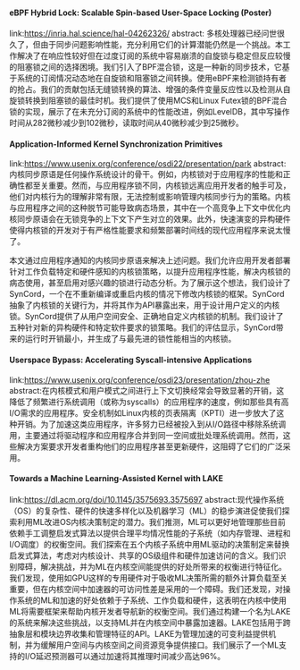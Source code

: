 #### eBPF Hybrid Lock: Scalable Spin-based User-Space Locking (Poster)
link:https://inria.hal.science/hal-04262326/
abstract:
多核处理器已经问世很久了，但由于同步问题影响性能，充分利用它们的计算潜能仍然是一个挑战。本工作解决了在响应性较好但在过度订阅的系统中容易崩溃的自旋锁与稳定但反应较慢的阻塞锁之间的选择困境。我们引入了BPF混合锁，这是一种新的同步技术，它基于系统的订阅情况动态地在自旋锁和阻塞锁之间转换。使用eBPF来检测锁持有者的抢占。我们的贡献包括无缝锁转换的算法、增强的条件变量反应性以及检测从自旋锁转换到阻塞锁的最佳时机。我们提供了使用MCS和Linux Futex锁的BPF混合锁的实现，展示了在未充分订阅的系统中的性能改进，例如LevelDB，其中写操作时间从282微秒减少到102微秒，读取时间从40微秒减少到25微秒。
#### Application-Informed Kernel Synchronization Primitives
link:https://www.usenix.org/conference/osdi22/presentation/park
abstract:内核同步原语是任何操作系统设计的骨干。例如，内核锁对于应用程序的性能和正确性都至关重要。然而，与应用程序锁不同，内核锁远离应用开发者的触手可及，他们对内核行为的理解非常有限，无法控制或影响管理内核同步行为的策略。内核与应用程序之间的这种脱节可能导致病态场景，其中在一个高竞争上下文中优化内核同步原语会在无锁竞争的上下文下产生对立的效果。此外，快速演变的异构硬件使得内核锁的开发对于有严格性能要求和频繁部署时间线的现代应用程序来说太慢了。

本文通过应用程序通知的内核同步原语来解决上述问题。我们允许应用开发者部署针对工作负载特定和硬件感知的内核锁策略，以提升应用程序性能，解决内核锁的病态使用，甚至启用对感兴趣的锁进行动态分析。为了展示这个想法，我们设计了SynCord，一个在不重新编译或重启内核的情况下修改内核锁的框架。SynCord抽象了内核锁的关键行为，并将其作为API暴露出来，用于设计用户定义的内核锁。SynCord提供了从用户空间安全、正确地自定义内核锁的机制。我们设计了五种针对新的异构硬件和特定软件要求的锁策略。我们的评估显示，SynCord带来的运行时开销最小，并生成了与最先进的锁性能相当的内核锁。
#### Userspace Bypass: Accelerating Syscall-intensive Applications
link:https://www.usenix.org/conference/osdi23/presentation/zhou-zhe
abstract:在内核模式和用户模式之间进行上下文切换经常会导致显著的开销，这降低了频繁进行系统调用（或称为syscalls）的应用程序的速度，例如那些具有高I/O需求的应用程序。安全机制如Linux内核的页表隔离（KPTI）进一步放大了这种开销。为了加速这类应用程序，许多努力已经被投入到从I/O路径中移除系统调用，主要通过将驱动程序和应用程序合并到同一空间或批处理系统调用。然而，这些解决方案要求开发者重构他们的应用程序甚至更新硬件，这阻碍了它们的广泛采用。
#### Towards a Machine Learning-Assisted Kernel with LAKE
link:https://dl.acm.org/doi/10.1145/3575693.3575697
abstract:现代操作系统（OS）的复杂性、硬件的快速多样化以及机器学习（ML）的稳步演进促使我们探索利用ML改进OS内核决策制定的潜力。我们推测，ML可以更好地管理那些目前依赖手工调整启发式算法以提供合理平均情况性能的子系统（如内存管理、进程和I/O调度）的权衡空间。我们探索在五个内核子系统中用ML驱动的决策制定来替换启发式算法，考虑对内核设计、共享的OS级组件和硬件加速访问的含义。我们识别障碍，解决挑战，并为ML在内核空间能提供的好处所带来的权衡进行特征化。我们发现，使用如GPU这样的专用硬件对于吸收ML决策所需的额外计算负载至关重要，但在内核空间中加速器的可访问性差是采用的一个障碍。我们还发现，对操作系统的ML和加速的好处依赖于子系统、工作负载和硬件，这表明在内核中使用ML将需要框架来帮助内核开发者导航新的权衡空间。我们通过构建一个名为LAKE的系统来解决这些挑战，以支持ML并在内核空间中暴露加速器。LAKE包括用于跨抽象层和模块边界收集和管理特征的API。LAKE为管理加速的可变利益提供机制，并为缓解用户空间与内核空间之间资源竞争提供接口。我们展示了一个ML支持的I/O延迟预测器可以通过加速将其推理时间减少高达96%。